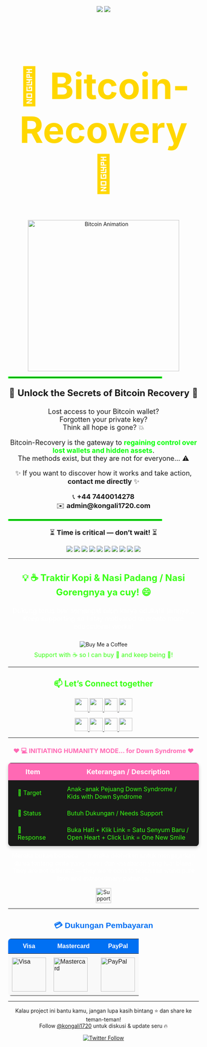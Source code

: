 <p align="center">
  <img src="https://img.shields.io/badge/status-Active-brightgreen" />
  <img src="https://img.shields.io/badge/license-Proprietary-blue" />
</p>

<div align="center" style="text-align:center;">
  <h1 style="font-size:96px; font-weight:bold; color:#FFD700;">💠 Bitcoin-Recovery 💠</h1>
</div>

<p align="center">
  <img src="https://media.giphy.com/media/v1.Y2lkPTc5MGI3NjExem42NXp6a2txOGVyanFtem9ranBwdzFsNXRrcnZqMzZidWQ3cDk4MCZlcD12MV9naWZzX3NlYXJjaCZjdD1n/trN9ht5RlE3Dcwavg2/giphy.gif" width="400" alt="Bitcoin Animation">
</p>

<p align="center">
  <hr style="border:2px solid #00FF00; width:80%;">
</p>

<p align="center" style="font-size:24px;">
  🔐 <b>Unlock the Secrets of Bitcoin Recovery</b> 🔐
</p>

<p align="center" style="font-size:18px;">
  Lost access to your Bitcoin wallet? <br>
  Forgotten your private key? <br>
  Think all hope is gone? 💥
</p>

<p align="center" style="font-size:18px;">
  Bitcoin-Recovery is the gateway to <b style="color:#00FF00;">regaining control over lost wallets and hidden assets</b>.<br>
  The methods exist, but they are not for everyone… ⚠️
</p>

<p align="center" style="font-size:18px;">
  ✨ If you want to discover how it works and take action, <b>contact me directly</b> ✨
</p>

<p align="center" style="font-size:18px;">
  📞 <b>+44 7440014278</b><br>
  ✉️ <b>admin@kongali1720.com</b>
</p>

<p align="center">
  <hr style="border:2px solid #00FF00; width:80%;">
</p>

<p align="center" style="font-size:18px;">
  ⏳ <b>Time is critical — don’t wait!</b> ⏳
</p>

<p align="center">
  <img src="https://img.shields.io/badge/bitcoin-FF9900?style=for-the-badge&logo=bitcoin&logoColor=white&labelColor=000000" />
  <img src="https://img.shields.io/badge/crypto-6f42c1?style=for-the-badge&logo=ethereum&logoColor=white&labelColor=000000" />
  <img src="https://img.shields.io/badge/wallet--recovery-00FF00?style=for-the-badge&labelColor=000000" />
  <img src="https://img.shields.io/badge/private--key-FF4500?style=for-the-badge&labelColor=000000" />
  <img src="https://img.shields.io/badge/blockchain-00CED1?style=for-the-badge&labelColor=000000" />
  <img src="https://img.shields.io/badge/cryptocurrency-FF69B4?style=for-the-badge&labelColor=000000" />
  <img src="https://img.shields.io/badge/lost--wallet-8A2BE2?style=for-the-badge&labelColor=000000" />
  <img src="https://img.shields.io/badge/cyber--security-228B22?style=for-the-badge&labelColor=000000" />
  <img src="https://img.shields.io/badge/hacking-DC143C?style=for-the-badge&labelColor=000000" />
  <img src="https://img.shields.io/badge/bitcoin--recovery-FFD700?style=for-the-badge&labelColor=000000" />
</p>

----



<h3 align="center" style="color:#39ff14; font-size:1.5rem;">
💡 ☕ Traktir Kopi & Nasi Padang / Nasi Gorengnya ya cuy! 😄
</h3>

<div align="center">

<p style="color:#ffffff; font-size:1.1rem;">
Dukung terus biar semangat bikin karya edukatif lainnya...  
Keep supporting so I stay motivated to create more educational works!
</p>

<a href="https://www.paypal.com/paypalme/bungtempong99" target="_blank" style="text-decoration:none;">
  <img 
    src="https://img.shields.io/badge/Buy%20Me%20a%20Coffee-☕-FF6600?style=for-the-badge&logo=paypal&logoColor=white" 
    alt="Buy Me a Coffee" 
    style="margin-top:10px;"
  />
</a>

<p style="color:#39ff14; font-size:1rem; margin-top:8px;">
Support with ☕ so I can buy 🍜 and keep being 🧠!
</p>

</div>

---

<h2 align="center" style="color:#39ff14;">📫 Let’s Connect together</h2>

<p align="center">
  <a href="https://github.com/kongali1720" target="_blank">
    <img src="https://img.shields.io/badge/GitHub-kongali1720-39ff14?style=for-the-badge&logo=github&logoColor=white" height="35">
  </a>
  <a href="mailto:admin@kongali1720.com">
    <img src="https://img.shields.io/badge/Email-admin@kongali1720.com-DAF7A6?style=for-the-badge&logo=gmail&logoColor=white" height="35">
  </a>
  <a href="https://discord.gg/dXM88zFU" target="_blank">
    <img src="https://img.shields.io/badge/Discord-kongali1720_32854-7289DA?style=for-the-badge&logo=discord&logoColor=white" height="35">
  </a>
  <a href="https://www.instagram.com/kongali1720/" target="_blank">
    <img src="https://img.shields.io/badge/Instagram-kongali-E1306C?style=for-the-badge&logo=instagram&logoColor=white" height="35">
  </a>
</p>

<p align="center">
  <a href="https://x.com/Kongali1720" target="_blank">
    <img src="https://img.shields.io/badge/X-@KongAli50422468-1DA1F2?style=for-the-badge&logo=twitter&logoColor=white" height="35">
  </a>
  <a href="https://younext.cloud" target="_blank">
    <img src="https://img.shields.io/badge/Web-Interactive-younext?style=for-the-badge&logo=web&logoColor=white" height="35">
  </a>
  <a href="https://kongali1720.com" target="_blank">
    <img src="https://img.shields.io/badge/Portfolio-kongali1720-FF69B4?style=for-the-badge&logo=portfolio&logoColor=white" height="35">
  </a>
  <a href="https://wa.me/447440014278" target="_blank">
    <img src="https://img.shields.io/badge/WhatsApp-+44_7440014278-25D366?style=for-the-badge&logo=whatsapp&logoColor=white" height="35">
  </a>
</p>


---

<h3 align="center" style="color:#ff69b4;">❤️ 💻 INITIATING HUMANITY MODE... for Down Syndrome ❤️</h3>

<div align="center">

<table style="margin: 0 auto; border-collapse: collapse; box-shadow: 0 4px 10px rgba(0,0,0,0.2); border-radius: 8px; overflow: hidden;">
  <thead style="background-color:#ff69b4; color:white;">
    <tr>
      <th style="padding: 12px 25px; font-size: 18px;">Item</th>
      <th style="padding: 12px 25px; font-size: 18px;">Keterangan / Description</th>
    </tr>
  </thead>
  <tbody style="background-color:#1a1a1a; color:#39ff14;">
    <tr>
      <td style="padding: 12px 25px;">🎯 Target</td>
      <td style="padding: 12px 25px;">Anak-anak Pejuang Down Syndrome / Kids with Down Syndrome</td>
    </tr>
    <tr>
      <td style="padding: 12px 25px;">📡 Status</td>
      <td style="padding: 12px 25px;">Butuh Dukungan / Needs Support</td>
    </tr>
    <tr>
      <td style="padding: 12px 25px;">🧠 Response</td>
      <td style="padding: 12px 25px;">Buka Hati + Klik Link = Satu Senyum Baru / Open Heart + Click Link = One New Smile</td>
    </tr>
  </tbody>
</table>

<p align="center" style="margin-top:15px; color:white; font-size:1rem;">
Mereka bukan berbeda — mereka dilahirkan untuk mengajarkan dunia tentang cinta yang murni dan kesabaran yang luar biasa.<br>
They are not different — they were born to teach the world pure love and extraordinary patience.
</p>

<p align="center" style="margin-top: 15px;">
  <a href="https://mydonation4ds.github.io/" target="_blank" style="display: inline-block; text-decoration:none;">
    <img 
      src="https://img.shields.io/badge/SUPPORT--NOW-%23FF6600?style=for-the-badge&logo=heart&logoColor=white&labelColor=FF6600&color=FF4500&logoWidth=15" 
      alt="Support Now" 
      style="height: 40px;"
    />
  </a>
</p>

---

<section align="center" style="font-family: Arial, sans-serif;">

<h2 style="margin-bottom: 15px; color: #0070f3;">💳 Dukungan Pembayaran</h2>

<table align="center" style="margin: 0 auto; border-collapse: collapse; border-radius: 8px; overflow: hidden;">
  <thead style="background-color: #0070f3; color: white;">
    <tr>
      <th style="padding: 10px 20px; font-size: 16px;">Visa</th>
      <th style="padding: 10px 20px; font-size: 16px;">Mastercard</th>
      <th style="padding: 10px 20px; font-size: 16px;">PayPal</th>
    </tr>
  </thead>
  <tbody style="background-color: #f9f9f9;">
    <tr>
      <td style="padding: 10px;">
        <img src="https://upload.wikimedia.org/wikipedia/commons/thumb/4/41/Visa_Logo.png/120px-Visa_Logo.png" alt="Visa" width="90" />
      </td>
      <td style="padding: 10px;">
        <img src="https://upload.wikimedia.org/wikipedia/commons/thumb/2/2a/Mastercard-logo.svg/120px-Mastercard-logo.svg.png" alt="Mastercard" width="90" />
      </td>
      <td style="padding: 10px;">
        <img src="https://upload.wikimedia.org/wikipedia/commons/thumb/3/39/PayPal_logo.svg/120px-PayPal_logo.svg.png" alt="PayPal" width="90" />
      </td>
    </tr>
  </tbody>
</table>

</section>

---

<p align="center" style="margin-top: 15px;">
  Kalau project ini bantu kamu, jangan lupa kasih bintang ⭐ dan share ke teman-teman!<br>
  Follow <a href="https://twitter.com/kongali1720" target="_blank">@kongali1720</a> untuk diskusi & update seru 🔥
</p>

<p align="center" style="margin-top: 10px;">
  <a href="https://twitter.com/kongali1720" target="_blank">
    <img src="https://img.shields.io/twitter/follow/kongali1720?style=social" alt="Twitter Follow" />
  </a>
</p>


